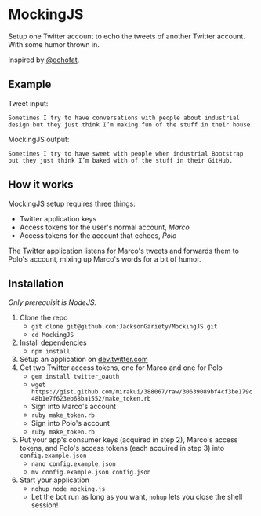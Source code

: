 MockingJS
=========

Setup one Twitter account to echo the tweets of another Twitter account. With some humor thrown in.

Inspired by [@echofat](http://twitter.com/echofat).

## Example

Tweet input:

`Sometimes I try to have conversations with people about industrial design but they just think I’m making fun of the stuff in their house.`

MockingJS output:

`Sometimes I try to have sweet with people when industrial Bootstrap but they just think I’m baked with of the stuff in their GitHub.`

## How it works

MockingJS setup requires three things:

- Twitter application keys
- Access tokens for the user's normal account, *Marco*
- Access tokens for the account that echoes, *Polo*

The Twitter application listens for Marco's tweets and forwards them to Polo's account, mixing up Marco's words for a bit of humor.

## Installation

*Only prerequisit is NodeJS.*

1. Clone the repo
   - `git clone git@github.com:JacksonGariety/MockingJS.git`
   - `cd MockingJS`
2. Install dependencies
   - `npm install`
3. Setup an application on [dev.twitter.com](http://dev.twitter.com/)
4. Get two Twitter access tokens, one for Marco and one for Polo
   - `gem install twitter_oauth`
   - `wget https://gist.github.com/mirakui/388067/raw/30639089bf4cf3be179c48b1e7f623eb68ba1552/make_token.rb`
   - Sign into Marco's account
   - `ruby make_token.rb`
   - Sign into Polo's account
   - `ruby make_token.rb`
5. Put your app's consumer keys (acquired in step 2), Marco's access tokens, and Polo's access tokens (each acquired in step 3) into `config.example.json`
   - `nano config.example.json`
   - `mv config.example.json config.json`
6. Start your application
   - `nohup node mocking.js`
   - Let the bot run as long as you want, `nohup` lets you close the shell session!